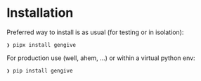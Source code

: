 # Installation

Preferred way to install is as usual (for testing or in isolation):

```console
❯ pipx install gengive
```

For production use (well, ahem, ...) or within a virtual python env:

```console
❯ pip install gengive
```


